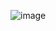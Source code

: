 ![image](https://user-images.githubusercontent.com/63789702/187469035-ad69c7fd-4fda-49d3-ae48-95da67333b59.png)
